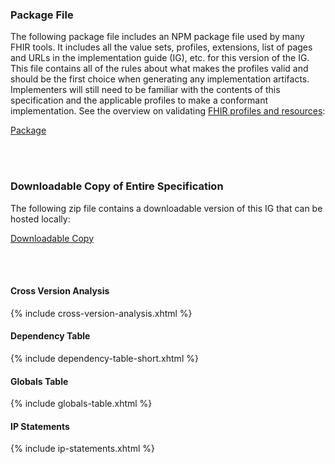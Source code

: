 ### Package File 

The following package file includes an NPM package file used by many FHIR tools. It includes all the value sets, profiles, extensions, list of pages and URLs in the implementation guide (IG), etc. for this version of the IG. This file contains all of the rules about what makes the profiles valid and should be the first choice when generating any implementation artifacts. Implementers will still need to be familiar with the contents of this specification and the applicable profiles to make a conformant implementation. See the overview on validating [FHIR profiles and resources](http://hl7.org/fhir/R4/validation.html): 

[Package](package.tgz) 

  &emsp;&emsp;   
  &emsp;&emsp;   

### Downloadable Copy of Entire Specification 

The following zip file contains a downloadable version of this IG that can be hosted locally: 

[Downloadable Copy](full-ig.zip) 

  &emsp;&emsp;   
  &emsp;&emsp;     



  #### Cross Version Analysis 

{% include cross-version-analysis.xhtml %} 

#### Dependency Table 

{% include dependency-table-short.xhtml %} 

#### Globals Table 

{% include globals-table.xhtml %} 

#### IP Statements 

{% include ip-statements.xhtml %} 